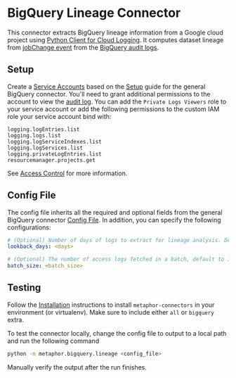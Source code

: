 # BigQuery Lineage Connector

This connector extracts BigQuery lineage information from a Google cloud project using [Python Client for Cloud Logging](https://googleapis.dev/python/logging/latest/index.html). It computes dataset lineage from [jobChange event](https://cloud.google.com/bigquery/docs/reference/auditlogs/rest/Shared.Types/BigQueryAuditMetadata#BigQueryAuditMetadata.JobChange) from the [BigQuery audit logs](https://cloud.google.com/bigquery/docs/reference/auditlogs).

## Setup

Create a [Service Accounts](https://console.cloud.google.com/iam-admin/serviceaccounts) based on the [Setup](../README.md#Setup) guide for the general BigQuery connector. You'll need to grant additional permissions to the account to view the [audit log](https://cloud.google.com/logging/docs/audit/services). You can add the `Private Logs Viewers` role to your service account or add the following permissions to the custom IAM role your service account bind with:

```text
logging.logEntries.list
logging.logs.list
logging.logServiceIndexes.list
logging.logServices.list
logging.privateLogEntries.list
resourcemanager.projects.get
```

See [Access Control](https://cloud.google.com/logging/docs/access-control#console_permissions) for more information.

## Config File

The config file inherits all the required and optional fields from the general BigQuery connector [Config File](../README.md#config-file). In addition, you can specify the following configurations:

```yaml
# (Optional) Number of days of logs to extract for lineage analysis. Default to 30.
lookback_days: <days>

# (Optional) The number of access logs fetched in a batch, default to 1000, value must be in range 0 - 1000
batch_size: <batch_size>
```

## Testing

Follow the [Installation](../../README.md) instructions to install `metaphor-connectors` in your environment (or virtualenv). Make sure to include either `all` or `bigquery` extra.

To test the connector locally, change the config file to output to a local path and run the following command

```bash
python -m metaphor.bigquery.lineage <config_file>
```

Manually verify the output after the run finishes.
